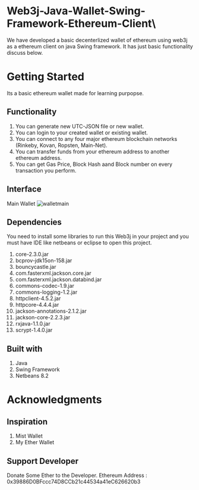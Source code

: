 # Web3j-Java-Wallet-Swing-Framework-Ethereum-Client\

We have developed a basic decenterlized wallet of ethereum using web3j as a ethereum client on java Swing framework. It has just basic functionality discuss below.

# Getting Started
Its a basic ethereum wallet made for learning purpopse.
## Functionality

1. You can generate new UTC-JSON file or new wallet.
2. You can login to your created wallet or existing wallet.
3. You can connect to any four major ethereum blockchain networks (Rinkeby, Kovan, Ropsten, Main-Net).
4. You can transfer funds from your ethereum address to another ethereum address.
5. You can get Gas Price, Block Hash aand Block number on every transaction you perform.

## Interface
Main Wallet
![walletmain](https://user-images.githubusercontent.com/30287193/29768767-f3e61716-8c00-11e7-9fb7-75dee3b39097.PNG)

## Dependencies
You need to install some libraries to run this Web3j in your project and you must have IDE like netbeans or eclipse to open this project.
1.  core-2.3.0.jar
2.  bcprov-jdk15on-158.jar
3.  bouncycastle.jar
4.  com.fasterxml.jackson.core.jar
5.  com.fasterxml.jackson.databind.jar
6.  commons-codec-1.9.jar
7.  commons-logging-1.2.jar
8.  httpclient-4.5.2.jar
9.  httpcore-4.4.4.jar
10. jackson-annotations-2.1.2.jar
11. jackson-core-2.2.3.jar
12. rxjava-1.1.0.jar
13. scrypt-1.4.0.jar

## Built with
1. Java
2. Swing Framework
3. Netbeans 8.2

# Acknowledgments
## Inspiration 
1. Mist Wallet
2. My Ether Wallet

## Support Developer 
Donate Some Ether to the Developer.
Ethereum Address : 0x39886D0BFccc74D8CCb21c44534a41eC626620b3
